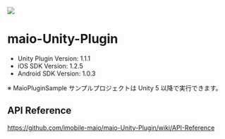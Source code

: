 ![](https://github.com/imobile-maio/maio-iOS-SDK/blob/wiki/doc/images/logo.png)

# maio-Unity-Plugin

* Unity Plugin Version: 1.1.1
* iOS SDK Version: 1.2.5
* Android SDK Version: 1.0.3

※ MaioPluginSample サンプルプロジェクトは Unity 5 以降で実行できます。

## API Reference
https://github.com/imobile-maio/maio-Unity-Plugin/wiki/API-Reference
